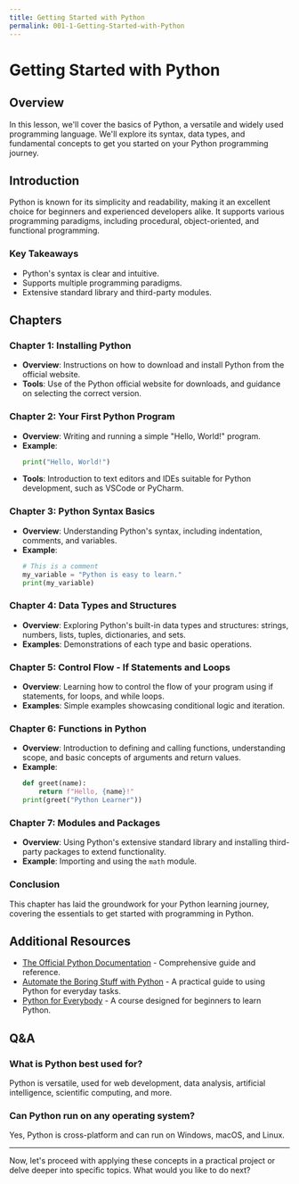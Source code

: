 ```yaml
---
title: Getting Started with Python
permalink: 001-1-Getting-Started-with-Python
---
```


# Getting Started with Python

## Overview
In this lesson, we'll cover the basics of Python, a versatile and widely used programming language. We'll explore its syntax, data types, and fundamental concepts to get you started on your Python programming journey.

## Introduction
Python is known for its simplicity and readability, making it an excellent choice for beginners and experienced developers alike. It supports various programming paradigms, including procedural, object-oriented, and functional programming.

### Key Takeaways
- Python's syntax is clear and intuitive.
- Supports multiple programming paradigms.
- Extensive standard library and third-party modules.

## Chapters

### Chapter 1: Installing Python
- **Overview**: Instructions on how to download and install Python from the official website.
- **Tools**: Use of the Python official website for downloads, and guidance on selecting the correct version.

### Chapter 2: Your First Python Program
- **Overview**: Writing and running a simple "Hello, World!" program.
- **Example**:
    ```python
    print("Hello, World!")
    ```
- **Tools**: Introduction to text editors and IDEs suitable for Python development, such as VSCode or PyCharm.

### Chapter 3: Python Syntax Basics
- **Overview**: Understanding Python's syntax, including indentation, comments, and variables.
- **Example**:
    ```python
    # This is a comment
    my_variable = "Python is easy to learn."
    print(my_variable)
    ```

### Chapter 4: Data Types and Structures
- **Overview**: Exploring Python's built-in data types and structures: strings, numbers, lists, tuples, dictionaries, and sets.
- **Examples**: Demonstrations of each type and basic operations.

### Chapter 5: Control Flow - If Statements and Loops
- **Overview**: Learning how to control the flow of your program using if statements, for loops, and while loops.
- **Examples**: Simple examples showcasing conditional logic and iteration.

### Chapter 6: Functions in Python
- **Overview**: Introduction to defining and calling functions, understanding scope, and basic concepts of arguments and return values.
- **Example**:
    ```python
    def greet(name):
        return f"Hello, {name}!"
    print(greet("Python Learner"))
    ```

### Chapter 7: Modules and Packages
- **Overview**: Using Python's extensive standard library and installing third-party packages to extend functionality.
- **Example**: Importing and using the `math` module.

### Conclusion
This chapter has laid the groundwork for your Python learning journey, covering the essentials to get started with programming in Python.

## Additional Resources
- [The Official Python Documentation](https://docs.python.org/3/) - Comprehensive guide and reference.
- [Automate the Boring Stuff with Python](https://automatetheboringstuff.com/) - A practical guide to using Python for everyday tasks.
- [Python for Everybody](https://www.py4e.com/) - A course designed for beginners to learn Python.

## Q&A
### What is Python best used for?
Python is versatile, used for web development, data analysis, artificial intelligence, scientific computing, and more.

### Can Python run on any operating system?
Yes, Python is cross-platform and can run on Windows, macOS, and Linux.

---

Now, let's proceed with applying these concepts in a practical project or delve deeper into specific topics. What would you like to do next?

